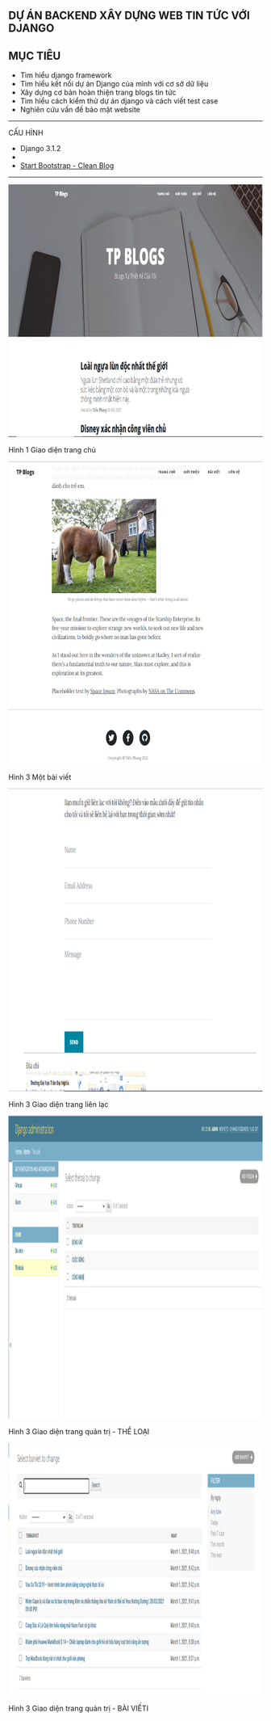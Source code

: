 DỰ ÁN BACKEND XÂY DỰNG WEB TIN TỨC VỚI DJANGO
---
MỤC TIÊU
---
  - Tìm hiểu django framework
  - Tìm hiểu kết nối dự án Django của mình với cơ sở dữ liệu
  - Xây dựng cơ bản hoàn thiện trang blogs tin tức
  - Tìm hiểu cách kiểm thử dự án django và cách viết test case
  - Nghiên cứu vấn đề bảo mật website

----------------------------------------------------------------
CẤU HÌNH 
  - Django 3.1.2
  - 
  - [Start Bootstrap - Clean Blog](https://startbootstrap.com/theme/clean-blog/)

----------------------------------------------------------------
<img   src="https://github.com/Phung82/WebNews/blob/master/img/001-home.PNG" width="900" height="500"/>
<p>Hình 1 Giao diện trang chủ</p>

<img   src="https://github.com/Phung82/WebNews/blob/master/img/001-Ngua.PNG" width="900" height="600"/>
<p>Hình 3 Một bài viết </p>

<img   src="https://github.com/Phung82/WebNews/blob/master/img/001-Lienlac.PNG" width="900" height="600"/>
<p>Hình 3 Giao diện trang liên lạc</p>

<img   src="https://github.com/Phung82/WebNews/blob/master/img/001-theloai.PNG" width="900" height="600"/>
<p>Hình 3 Giao diện trang quản trị - THỂ LOẠI</p>

<img   src="https://github.com/Phung82/WebNews/blob/master/img/001-BaiViet.PNG" width="900" height="500"/>
<p>Hình 3 Giao diện trang quản trị - BÀI VIẾTI</p>

